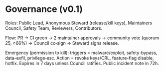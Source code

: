 # Governance (v0.1)
Roles: Public Lead, Anonymous Steward (release/kill keys), Maintainers Council, Safety Team, Reviewers, Contributors.

Flow: PR → CI green → 2 maintainer approvals → community vote (quorum 25, ≥66%) → Council co‑sign → Steward signs release.

Emergency (permission to kill): triggers = malware/exploit, safety-bypass, data-exfil, privilege‑esc. Action = revoke keys/CRL, feature-flag disable, hotfix. Expires in 7 days unless Council ratifies. Public incident note in 72h.
